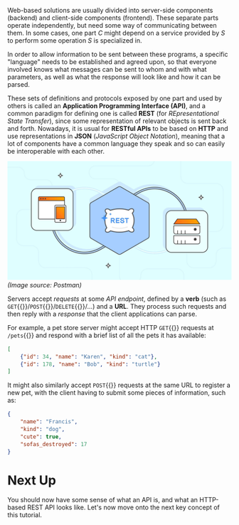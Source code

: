 Web-based solutions are usually divided into server-side components (backend)
and client-side components (frontend). These separate parts operate
independently, but need some way of communicating between them. In some cases,
one part *C* might depend on a service provided by *S* to perform some operation
*S* is specialized in.

In order to allow information to be sent between these programs, a specific
"language" needs to be established and agreed upon, so that everyone involved
knows what messages can be sent to whom and with what parameters, as well as
what the response will look like and how it can be parsed.

These sets of definitions and protocols exposed by one part and used by others
is called an **Application Programming Interface (API)**, and a common paradigm
for defining one is called **REST** (for *REpresentational State Transfer*),
since some representation of relevant objects is sent back and forth. Nowadays,
it is usual for **RESTful APIs** to be based on **HTTP** and use representations
in **JSON** (*JavaScript Object Notation*), meaning that a lot of components
have a common language they speak and so can easily be interoperable with each
other.

![REST API](./rest_api.jpg)\
_(Image source: Postman)_

Servers accept *requests* at some *API endpoint*, defined by a **verb** (such
as `GET`{{}}/`POST`{{}}/`DELETE`{{}}/...) and a **URL**. They process such
requests and then reply with a *response* that the client applications can
parse.

For example, a pet store server might accept HTTP `GET`{{}} requests at
`/pets`{{}} and respond with a brief list of all the pets it has available:

```json
[
    {"id": 34, "name": "Karen", "kind": "cat"},
    {"id": 178, "name": "Bob", "kind": "turtle"}
]
```

It might also similarly accept `POST`{{}} requests at the same URL to register a
new pet, with the client having to submit some pieces of information, such as:

```json
{
    "name": "Francis",
    "kind": "dog",
    "cute": true,
    "sofas_destroyed": 17
}
```

# Next Up

You should now have some sense of what an API is, and what an HTTP-based REST
API looks like. Let's now move onto the next key concept of this tutorial.

